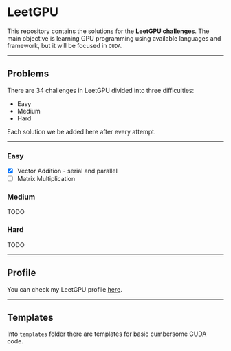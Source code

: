 # LeetGPU

This repository contains the solutions for the **LeetGPU challenges**.
The main objective is learning GPU programming using available languages and framework, but it will be focused in `CUDA`.

---

## Problems

There are 34 challenges in LeetGPU divided into three difficulties:

- Easy
- Medium
- Hard

Each solution we be added here after every attempt.

---

### Easy

- [x] Vector Addition - serial and parallel
- [ ] Matrix Multiplication

### Medium

TODO

### Hard

TODO

---

## Profile

You can check my LeetGPU profile [here](https://leetgpu.com/profile?display_name=EffervescentPioneer838).

---

## Templates

Into `templates` folder there are templates for basic cumbersome CUDA code.